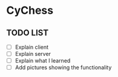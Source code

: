 # CyChess

## TODO LIST
- [ ] Explain client
- [ ] Explain server
- [ ] Explain what I learned
- [ ] Add pictures showing the functionality
